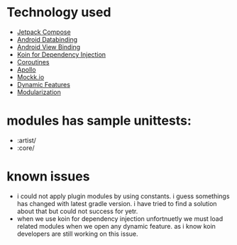 # Technology used
* [Jetpack Compose](https://developer.android.com/jetpack/compose)
* [Android Databinding](https://developer.android.com/topic/libraries/data-binding/index.html)
* [Android View Binding](https://developer.android.com/topic/libraries/view-binding)
* [Koin for Dependency Injection](https://insert-koin.io)
* [Coroutines](https://developer.android.com/kotlin/coroutines)
* [Apollo](https://www.apollographql.com/docs/android/)
* [Mockk.io](https://mockk.io)
* [Dynamic Features](https://proandroiddev.com/developing-your-own-dynamic-feature-3c48378e3065)
* [Modularization](https://medium.com/ne-digital/a-cleaner-way-to-modular-architecture-in-android-2608795f09b6)


# modules has sample unittests:
* :artist/
* :core/

# known issues

* i could not apply plugin modules by using constants. i guess somethings has changed with latest gradle version. i have tried to find a solution about that but could not success for yetr.
* when we use koin for dependency injection unfortnuetly we must load related modules when we open any dynamic feature. as i know koin developers are still working on this issue.









